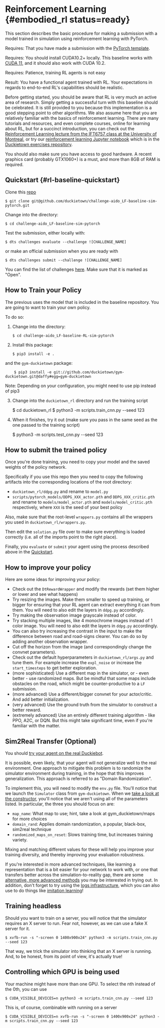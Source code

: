 # Reinforcement Learning {#embodied_rl status=ready}

This section describes the basic procedure for making a submission with a model trained in simulation using reinforcement learning with PyTorch. 

<div class='requirements' markdown='1'>

Requires: That you have made a submission with the [PyTorch template](#pytorch-template).

Requires: You should install CUDA10.2+ locally. This baseline works with [CUDA 11](https://developer.nvidia.com/cuda-downloads), and it
should also work with CUDA 10.2.

Requires: Patience, training RL agents is not easy

Result: You have a functional agent trained with RL. Your expectations in regards to end-to-end RL's capabilities should be realistic. 

</div>

Before getting started, you should be aware that RL is very much an active area of research. Simply getting a successful turn with this baseline should be celebrated. It is still provided to you because this implementation is a good stepping point to other algorithms. We also assume here that you are relatively familiar with the basics of reinforcement learning. There are many tutorials and resources, and even complete courses,  online for learning about RL, but for a succinct introduction, you can check out the [Reinforcement Learning lecture from the IFT6757 class at the University of Montreal](https://classe.iro.umontreal.ca/videos/watch/6cd0af06-1ca2-469e-9f70-162afe3b4f51), or try our [reinforcement learning Jupyter notebook](https://classe.iro.umontreal.ca/videos/watch/1f717ac8-dbc9-4397-9771-a21a10f869a2) which is in the [Duckietown exercises repository](https://github.com/duckietown/dt-exercises). 

You should also make sure you have access to good hardware. A recent graphics card (probably GTX1060+) is a must, and more than 8GB of RAM is required.


## Quickstart {#rl-baseline-quickstart}


Clone this [repo](https://github.com/duckietown/challenge-aido_LF-baseline-RL-sim-pytorch)

    $ git clone git@github.com/duckietown/challenge-aido_LF-baseline-sim-pytorch.git 

Change into the  directory:

    $ cd challenge-aido_LF-baseline-sim-pytorch

Test the submission, either locally with:

    $ dts challenges evaluate --challenge ![CHALLENGE_NAME]

or make an official submission when you are ready with 

    $ dts challenges submit --challenge ![CHALLENGE_NAME]

You can find the list of challenges [here][list-challenges]. Make sure that it is marked as "Open". 


[list-challenges]: https://challenges.duckietown.org/v4/humans/challenges


## How to Train your Policy

The previous uses the model that is included in the baseline repository. You are going to want to train your own policy. 


To do so:
    

 1. Change into the directory:
    
        $ cd challenge-aido_LF-baseline-RL-sim-pytorch
        
 2. Install this package:

        $ pip3 install -e . 

and the `gym-duckietown` package:

        $ pip3 install -e git://github.com/duckietown/gym-duckietown.git@daffy#egg=gym-duckietown
        
Note: Depending on your configuration, you might need to use pip instead of pip3

        
 3.  Change into the `duckietown_rl` directory and run the training script

        $ cd duckietown_rl
        $ python3 -m scripts.train_cnn.py --seed 123
        
 4.  When it finishes, try it out (make sure you pass in the same seed as the one passed to the training script)

        $ python3 -m scripts.test_cnn.py --seed 123
        


## How to submit the trained policy

Once you're done training, you need to copy your model and the saved weights of the policy network.

Specifically if you use this repo then you need to copy the following artifacts into the corresponding locations of the root directory:

- `duckietown_rl/ddpg.py` and rename to `model.py`
- `scripts/pytorch_models/DDPG_XXX_actor.pth` and `DDPG_XXX_critic.pth` and rename to `models/model_actor.pth` and `models/model_critic.pth` respectively, where `XXX` is the seed of your best policy

Also, make sure that the root-level `wrappers.py` contains all the wrappers you used in `duckietown_rl/wrappers.py`.

Then edit the `solution.py` file over to make sure everything is loaded correctly (i.e. all of the imports point to the right place).


Finally, you `evaluate` or `submit` your agent using the process described above in the [Quickstart](#rl-baseline-quickstart).




## How to improve your policy

Here are some ideas for improving your policy:

- Check out the `DtRewardWrapper` and modify the rewards (set them higher or lower and see what happens)
- Try resizing the images. Make them smaller to speed up training, or bigger for ensuring that your RL agent can extract everything it can from them. You will need to also edit the layers in `ddpg.py` accordingly.
- Try making the observation image grayscale instead of color. 
- Try stacking multiple images, like 4 monochrome images instead of 1 color image. You will need to also edit the layers in `ddpg.py` accordingly.
- You can also try increasing the contrast in the input to make the difference between road and road-signs clearer. You can do so by adding another observation wrapper.
- Cut off the horizon from the image (and correspondingly change the convnet parameters). 
- Check out the default hyperparameters in `duckietown_rl/args.py` and tune them. For example increase the `expl_noise` or increase the `start_timesteps` to get better exploration.
- (more sophisticated) Use a different map in the simulator, or - even better - use randomized maps. But be mindful that some maps include obstacles on the road, which might be counter-productive to a `LF` submission.
- (more advanced) Use a different/bigger convnet for your actor/critic. And add better initialization.
- (very advanced) Use the ground truth from the simulator to construct a better reward.
- (extremely advanced) Use an entirely different training algorithm - like PPO, A2C, or DQN. But this might take significant time, even if you're familiar with the matter.



## Sim2Real Transfer (Optional)

You should [try your agent on the real Duckiebot](#challenge-LF_duckiebot).

It is possible, even likely, that your agent will not generalize well to the real environment. 
One approach to mitigate this problem is to randomize the simulator environment during training, in the hope that this improves generalization. This approach is referred to as "Domain Randomization". 

To implement this, you will need to modify the `env.py` file. 
You'll notice that we launch the `Simulator` class from `gym-duckietown`. When we [take a look at the constructor](https://github.com/duckietown/gym-duckietown/blob/daffy/src/gym_duckietown/simulator.py), you'll notice that we aren't using all of the parameters listed. In particular, the three you should focus on are:
    
- `map_name`: What map to use; hint, take a look at gym_duckietown/maps for more choices
- `domain_rand`: Applies domain randomization, a popular, black-box, sim2real technique
- `randomized_maps_on_reset`: Slows training time, but increases training variety.

Mixing and matching different values for these will help you improve your training diversity, and thereby improving your evaluation robustness.

If you're interested in more advanced techniques, like learning a representation that is a bit easier for your network to work with, or one that transfers better across the simulation-to-reality gap, there are some [alternative, more advanced methods](https://github.com/duckietown/segmentation-transfer) you may be interested in trying out. In addition, don't forget to try using the [logs infrastructure](http://logs.duckietown.org/), which you can also use to do things like [imitation learning](https://github.com/duckietown/challenge-aido_LF-baseline-IL-logs-tensorflow/)!


## Training headless

Should you want to train on a server, you will notice that the simulator requires an X server to run. Fear not, however, as we can 
use a fake X server for it. 

    $ xvfb-run -s "-screen 0 1400x900x24" python3 -m scripts.train_cnn.py --seed 123
    
That way, we trick the simulator into thinking that an X server is running. And, to be honest, from its point of view, it's actually true!

## Controlling which GPU is being used

Your machine might have more than one GPU. To select the nth instead of the 0th, you can use

    $ CUDA_VISIBLE_DEVICES=n python3 -m scripts.train_cnn.py --seed 123
    
This is, of course, combinable with running on a server

    $ CUDA_VISIBLE_DEVICES=n xvfb-run -s "-screen 0 1400x900x24" python3 -m scripts.train_cnn.py --seed 123
